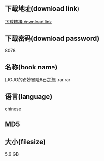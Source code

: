 ## 下载地址(download link)
[下载链接 download link](https://voluble-croquembouche-d321dc.netlify.app/?s=%5BJOJO%E7%9A%84%E5%A5%87%E5%A6%99%E5%86%92%E9%99%A96%E7%9F%B3%E4%B9%8B%E6%B5%B7%5D.rar)

## 下载密码(download password)
8078

## 名称(book name)
[JOJO的奇妙冒险6石之海].rar.rar

## 语言(language)
chinese

## MD5


## 大小(filesize)
5.6 GB
